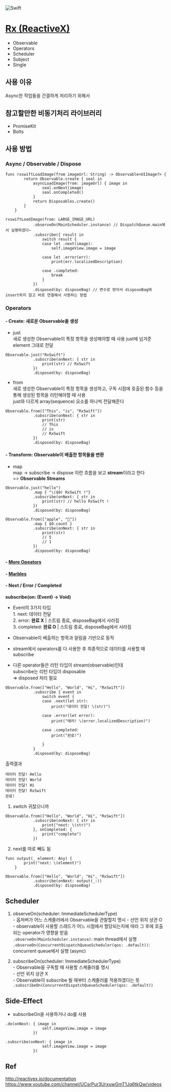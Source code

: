 ![Swift](https://img.shields.io/static/v1?label=&message=Swift&color=E45530&logo=swift&logoColor=FFFFFF)

# [Rx (ReactiveX)](http://reactivex.io/documentation/ko/observable.html)
- Observable
- Operators
- Scheduler
- Subject
- Single

## 사용 이유
Async한 작업들을 간결하게 처리하기 위해서

## 참고할만한 비동기처리 라이브러리
- PromiseKit
- Bolts

## 사용 방법
### Async / Observable / Dispose
```
func rxswiftLoadImage(from imageUrl: String) -> Observable<UIImage?> {
        return Observable.create { seal in
            asyncLoadImage(from: imageUrl) { image in
                seal.onNext(image)
                seal.onCompleted()
            }
            return Disposables.create()
        }
    }
```
```
rxswiftLoadImage(from: LARGE_IMAGE_URL)
            .observeOn(MainScheduler.instance) // DispatchQueue.main에서 실행하겠다~
            .subscribe({ result in
                switch result {
                case let .next(image):
                    self.imageView.image = image
                    
                case let .error(err):
                    print(err.localizedDescription)
                    
                case .completed:
                    break
                }
            })
            .disposed(by: disposeBag) // 변수로 받아서 disposeBag에 insert하지 않고 바로 연결해서 사용하는 방법
```

### Operators
#### - Create: 새로운 Observable을 생성
- just  
        새로 생성한 Observable이 특정 항목을 생성해야할 때 사용
        just에 넘겨준 element 그대로 전달
```
Observable.just("RxSwift")
            .subscribe(onNext: { str in
                print(str) // RxSwift
            })
            .disposed(by: disposeBag)
```
- from  
        새로 생성한 Observable이 특정 항목을 생성하고, 구독 시점에 호출된 함수 등을 통해 생성된 항목을 리턴해야할 때 사용  
        just와 다르게 array(sequence) 요소를 하나씩 전달해준다
```
Observable.from(["This", "is", "RxSwift"])
            .subscribe(onNext: { str in
                print(str)
                // This
                // is
                // RxSwift
            })
            .disposed(by: disposeBag)
```

#### - Transform: Observable이 배출한 항목들을 변환
- map  
        map -> subscribe -> dispose 이런 흐름을 보고 **stream**이라고 한다  
=> **Observable Streams**
```
Observable.just("hello")
            .map { "\($0) RxSwift !"}
            .subscribe(onNext: { str in
                print(str) // hello RxSwift !
            })
            .disposed(by: disposeBag)
```
```
Observable.from(["apple", "🍎"])
            .map { $0.count }
            .subscribe(onNext: { str in
                print(str)
                // 5
                // 1
            })
            .disposed(by: disposeBag)
```

#### - [More Opeators](http://reactivex.io/documentation/ko/operators.html)  

#### - [Marbles](https://rxmarbles.com/)

#### - Next / Error / Completed

**subscribe(on: (Event<String>) -> Void)**    
- Event의 3가지 타입  
        1. next: 데이터 전달  
        2. error: **완료 X** | 스트림 종료, disposeBag에서 사라짐  
        3. completed: **완료 O** | 스트림 종료, disposeBag에서 사라짐  
        
- Observable이 배출하는 항목과 알림을 기반으로 동작  
- stream에서 operators를 다 사용한 후 최종적으로 데이터를 사용할 때 subscribe  
- 다른 operator들은 리턴 타입이 stream(observable)인데  
        subscribe는 리턴 타입이 disposable  
        => disposed 처리 필요        

```
Observable.from(["Hello", "World", "Hi", "RxSwift"])
            .subscribe { event in
                switch event {
                case .next(let str):
                    print("데이터 전달! \(str)")
                    
                case .error(let error):
                    print("에러! \(error.localizedDescription)")
                    
                case .completed:
                    print("완료!")
                    
                }
            }
            .disposed(by: disposeBag)
```

출력결과  
```
데이터 전달! Hello
데이터 전달! World
데이터 전달! Hi
데이터 전달! RxSwift
완료!
```
        
1. switch 귀찮으니까 
```
Observable.from(["Hello", "World", "Hi", "RxSwift"])
            .subscribe(onNext: { str in
                print("next: \(str)")
            }, onCompleted: {
                print("complete")
            })
```

2. next를 따로 빼도 됨
```
func output(_ element: Any) {
        print("next: \(element)")
    }

Observable.from(["Hello", "World", "Hi", "RxSwift"])
            .subscribe(onNext: output(_:))
            .disposed(by: disposeBag)
```

        
## Scheduler  

1. observeOn(scheduler: ImmediateSchedulerType)  
        - 옵저버가 어느 스케줄러에서 Observable을 관찰할지 명시
        - 선언 위치 상관 O  
        - observable이 사용할 스레드가 어느 시점에서 할당되는지에 따라 그 후에 호출되는 operator가 영향을 받음  
        ```
        .observeOn(MainScheduler.instance)
        ```: main thread에서 실행  
        ```
        .observeOn(ConcurrentDispatchQueueScheduler(qos: .default))
        ```: concurrent queue에서 실행 (async)  

2. subscribeOn(scheduler: ImmediateSchedulerType)  
        - Observable을 구독할 때 사용할 스케줄러를 명시  
        - 선언 위치 상관 X  
        - Observable이 subscribe 될 때부터 스케줄러를 적용하겠다는 뜻  
        ```
        .subscribeOn(ConcurrentDispatchQueueScheduler(qos: .default)) 
        ```  
        
## Side-Effect
- subscribeOn을 사용하거나 do를 사용
```
.do(onNext: { image in
                self.imageView.image = image
            })
```  
```
.subscribe(onNext: { image in
                self.imageView.image = image
            })
```  
        
## Ref
http://reactivex.io/documentation  
https://www.youtube.com/channel/UCsrPur3UrxuwGmT1Jq6tkQw/videos
